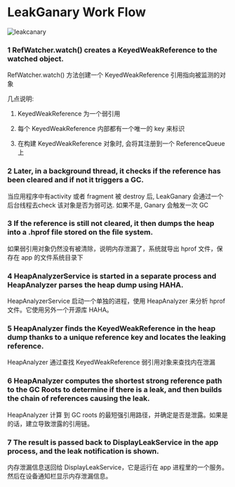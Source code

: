 # LeakGanary Work Flow

![leakcanary](https://github.com/xianfeng92/android-code-read/blob/master/images/leakcanary.png)

###  1 RefWatcher.watch() creates a KeyedWeakReference to the watched object.
         
RefWatcher.watch() 方法创建一个 KeyedWeakReference 引用指向被监测的对象

几点说明:

1. KeyedWeakReference 为一个弱引用

2. 每个 KeyedWeakReference 内部都有一个唯一的 key 来标识

3. 在构建 KeyedWeakReference 对象时, 会将其注册到一个 ReferenceQueue 上

###  2 Later, in a background thread, it checks if the reference has been cleared and if not it triggers a GC.

当应用程序中有activity 或者 fragment 被 destroy 后, LeakGanary 会通过一个后台线程去check 该对象是否为弱可达. 如果不是, Ganary 会触发一次 GC

### 3 If the reference is still not cleared, it then dumps the heap into a .hprof file stored on the file system.

如果弱引用对象仍然没有被清除，说明内存泄漏了，系统就导出 hprof 文件，保存在 app 的文件系统目录下

### 4 HeapAnalyzerService is started in a separate process and HeapAnalyzer parses the heap dump using HAHA.
HeapAnalyzerService 启动一个单独的进程，使用 HeapAnalyzer 来分析 hprof 文件。它使用另外一个开源库 HAHA。

### 5 HeapAnalyzer finds the KeyedWeakReference in the heap dump thanks to a unique reference key and locates the leaking reference.

HeapAnalyzer 通过查找 KeyedWeakReference 弱引用对象来查找内在泄漏

### 6 HeapAnalyzer computes the shortest strong reference path to the GC Roots to determine if there is a leak, and then builds the chain of references causing the leak.

HeapAnalyzer 计算 到 GC roots 的最短强引用路径，并确定是否是泄露。如果是的话，建立导致泄露的引用链。

### 7 The result is passed back to DisplayLeakService in the app process, and the leak notification is shown.

内存泄漏信息送回给 DisplayLeakService，它是运行在 app 进程里的一个服务。然后在设备通知栏显示内存泄漏信息。
